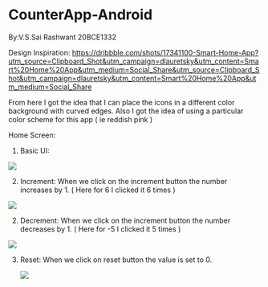 # CounterApp-Android
By:V.S.Sai Rashwant 20BCE1332

Design Inspiration: 
https://dribbble.com/shots/17341100-Smart-Home-App?utm_source=Clipboard_Shot&utm_campaign=dlauretsky&utm_content=Smart%20Home%20App&utm_medium=Social_Share&utm_source=Clipboard_Shot&utm_campaign=dlauretsky&utm_content=Smart%20Home%20App&utm_medium=Social_Share

From here I got the idea that I can place the icons in a different color background with curved edges. Also I got the idea of using a particular color scheme for this app ( ie reddish pink )


Home Screen:
1. Basic UI:

 ![](myAndroidProject/assign/CA2.png)




2. Increment:
   When we click on the increment button the number increases by 1. ( Here for 6 I clicked it 6 times )
 
 
 
 
 
 
  ![](myAndroidProject/assign/CA3.png)
  
  
2. Decrement:
   When we click on the increment button the number decreases by 1. ( Here for -5 I clicked it 5 times )
 
 
 
 
 
 
  ![](myAndroidProject/assign/CA1.png)


3. Reset:
    When we click on reset button the value is set to 0.
    
    ![](myAndroidProject/assign/CA2.png)
    
    
    


 
